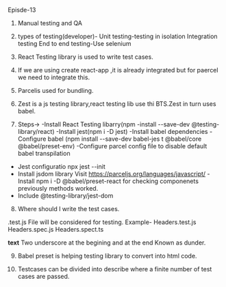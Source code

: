 Episde-13
1. Manual testing and  QA
2. types of testing(developer)-
Unit testing-testing in isolation
Integration testing
End to end testing-Use selenium
3. React Testing library is used to write test cases.
4. If we are using create react-app ,it is already integrated but for paercel we need to integrate this.
5. Parcelis used for bundling.
6. Zest is a js testing library,react testing lib use thi BTS.Zest in turn uses babel.

7. Steps->
-Install React Testing libarry(npm -install --save-dev @testing-
library/react)
-Install jest(npm i -D jest)
-Install babel dependencies
-Configure babel (npm install --save-dev babel-jes
t @babel/core @babel/preset-env)
-Configure parcel config file to disable default babel transpilation
- Jest configuratio npx jest --init
- Install jsdom library
Visit https://parceljs.org/languages/javascript/
-Install npm i -D  @babel/preset-react for checking componenets previously methods worked. 
- Include @testing-library/jest-dom

8. Where should I write the test cases.

.test.js File will be considered for testing.
Example- Headers.test.js
        Headers.spec.js
        Headers.spect.ts


__text__  Two underscore at the begining and at the end Known as dunder.

9. Babel preset is helping testing library to convert into html code.

10. Testcases can be divided into describe where a finite number of test cases are passed.